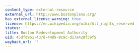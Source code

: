 ```yaml
---
content_type: external-resource
external_url: http://www.bostonplans.org/
has_external_license_warning: true
license: https://en.wikipedia.org/wiki/All_rights_reserved
status: ''
title: Boston Redevelopment Authority
uid: 45dfd961-437d-44d9-8c9c-d17a420f39f5
wayback_url: ''
---
```

